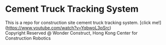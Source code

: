 # Cement Truck Tracking System
This is a repo for construction site cement truck tracking system. [click me!] (https://www.youtube.com/watch?v=YqbwoL3pSrc) </br>
Copyright Reserved @ Wonder Construct, Hong Kong Center for Construction Robotics
